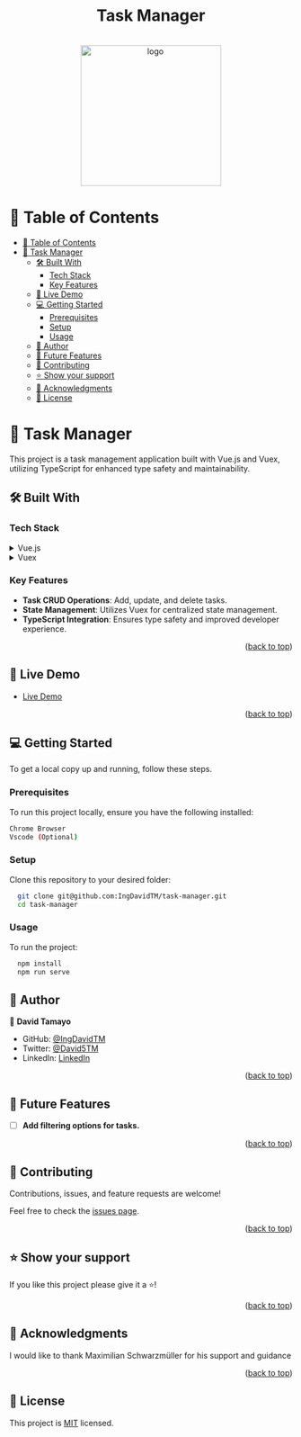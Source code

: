 <a name="readme-top"></a>

<div align="center">
  <h1><b>Task Manager</b></h1>
  </br>
  <img src="https://example.com/path-to-your-logo.png" alt="logo" width="250"  height="auto" />
  <br>
</div>


# 📗 Table of Contents

- [📗 Table of Contents](#-table-of-contents)
- [📖 Task Manager](#-task-manager)
  - [🛠 Built With](#-built-with)
    - [Tech Stack](#tech-stack)
    - [Key Features](#key-features)
  - [🚀 Live Demo](#-live-demo)
  - [💻 Getting Started](#-getting-started)
    - [Prerequisites](#prerequisites)
    - [Setup](#setup)
    - [Usage](#usage)
  - [👥 Author](#-author)
  - [🔭 Future Features](#-future-features)
  - [🤝 Contributing](#-contributing)
  - [⭐️ Show your support](#️-show-your-support)
  - [🙏 Acknowledgments](#-acknowledgments)
  - [📝 License](#-license)

<!-- PROJECT DESCRIPTION -->

# 📖 Task Manager

This project is a task management application built with Vue.js and Vuex, utilizing TypeScript for enhanced type safety and maintainability.

## 🛠 Built With

### Tech Stack

<details>
  <summary>Vue.js</summary>
  <ul>
    <li><a href="https://vuejs.org/">Vue.js</a></li>
  </ul>
</details>

<details>
  <summary>Vuex</summary>
  <ul>
    <li><a href="https://vuex.vuejs.org/">Vuex</a></li>
  </ul>
</details>

### Key Features

- **Task CRUD Operations**: Add, update, and delete tasks.
- **State Management**: Utilizes Vuex for centralized state management.
- **TypeScript Integration**: Ensures type safety and improved developer experience.

<p align="right">(<a href="#readme-top">back to top</a>)</p>

<!-- LIVE DEMO -->

## 🚀 Live Demo

- [Live Demo](https://your-live-demo-url.com)

<p align="right">(<a href="#readme-top">back to top</a>)</p>

<!-- GETTING STARTED -->

## 💻 Getting Started

To get a local copy up and running, follow these steps.

### Prerequisites

To run this project locally, ensure you have the following installed:

```sh
Chrome Browser
Vscode (Optional)
```

### Setup

Clone this repository to your desired folder:


```sh
  git clone git@github.com:IngDavidTM/task-manager.git
  cd task-manager
```

### Usage

To run the project:

```sh
  npm install
  npm run serve
```

<!-- AUTHORS -->

## 👥 Author <a name="authors"></a>

👤 **David Tamayo**

- GitHub: [@IngDavidTM](https://github.com/IngDavidTM)
- Twitter: [@David5TM](https://twitter.com/David5TM)
- LinkedIn: [LinkedIn](https://www.linkedin.com/in/ing-david-tamayo)

<p align="right">(<a href="#readme-top">back to top</a>)</p>

<!-- FUTURE FEATURES -->

## 🔭 Future Features <a name="future-features"></a>

- [ ] **Add filtering options for tasks.**

<p align="right">(<a href="#readme-top">back to top</a>)</p>

<!-- CONTRIBUTING -->

## 🤝 Contributing <a name="contributing"></a>

Contributions, issues, and feature requests are welcome!

Feel free to check the [issues page](https://github.com/IngDavidTM/task-manager/issues).

<p align="right">(<a href="#readme-top">back to top</a>)</p>

<!-- SUPPORT -->

## ⭐️ Show your support <a name="support"></a>


If you like this project please give it a ⭐️!

<p align="right">(<a href="#readme-top">back to top</a>)</p>

<!-- ACKNOWLEDGEMENTS -->

## 🙏 Acknowledgments <a name="acknowledgements"></a>

I would like to thank Maximilian Schwarzmüller for his support and guidance


<p align="right">(<a href="#readme-top">back to top</a>)</p>


<!-- LICENSE -->

## 📝 License <a name="license"></a>

This project is [MIT](./LICENSE) licensed.

